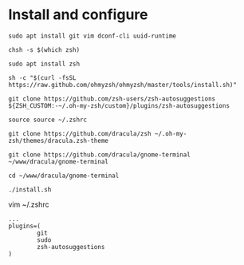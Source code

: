 # Install and configure



`sudo apt install git vim dconf-cli uuid-runtime`

`chsh -s $(which zsh)`

`sudo apt install zsh`

`sh -c "$(curl -fsSL https://raw.github.com/ohmyzsh/ohmyzsh/master/tools/install.sh)"`

`git clone https://github.com/zsh-users/zsh-autosuggestions ${ZSH_CUSTOM:-~/.oh-my-zsh/custom}/plugins/zsh-autosuggestions`

`source source ~/.zshrc`

`git clone https://github.com/dracula/zsh ~/.oh-my-zsh/themes/dracula.zsh-theme`

`git clone https://github.com/dracula/gnome-terminal ~/www/dracula/gnome-terminal`

`cd ~/www/dracula/gnome-terminal`

`./install.sh`

vim ~/.zshrc

```
...
plugins=(
        git
        sudo
        zsh-autosuggestions
)
```



